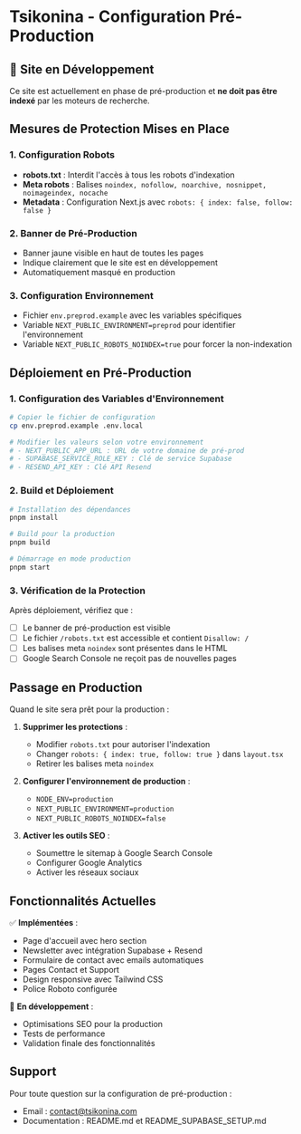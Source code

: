 # Tsikonina - Configuration Pré-Production

## 🚧 Site en Développement

Ce site est actuellement en phase de pré-production et **ne doit pas être indexé** par les moteurs de recherche.

## Mesures de Protection Mises en Place

### 1. Configuration Robots
- **robots.txt** : Interdit l'accès à tous les robots d'indexation
- **Meta robots** : Balises `noindex, nofollow, noarchive, nosnippet, noimageindex, nocache`
- **Metadata** : Configuration Next.js avec `robots: { index: false, follow: false }`

### 2. Banner de Pré-Production
- Banner jaune visible en haut de toutes les pages
- Indique clairement que le site est en développement
- Automatiquement masqué en production

### 3. Configuration Environnement
- Fichier `env.preprod.example` avec les variables spécifiques
- Variable `NEXT_PUBLIC_ENVIRONMENT=preprod` pour identifier l'environnement
- Variable `NEXT_PUBLIC_ROBOTS_NOINDEX=true` pour forcer la non-indexation

## Déploiement en Pré-Production

### 1. Configuration des Variables d'Environnement
```bash
# Copier le fichier de configuration
cp env.preprod.example .env.local

# Modifier les valeurs selon votre environnement
# - NEXT_PUBLIC_APP_URL : URL de votre domaine de pré-prod
# - SUPABASE_SERVICE_ROLE_KEY : Clé de service Supabase
# - RESEND_API_KEY : Clé API Resend
```

### 2. Build et Déploiement
```bash
# Installation des dépendances
pnpm install

# Build pour la production
pnpm build

# Démarrage en mode production
pnpm start
```

### 3. Vérification de la Protection
Après déploiement, vérifiez que :
- [ ] Le banner de pré-production est visible
- [ ] Le fichier `/robots.txt` est accessible et contient `Disallow: /`
- [ ] Les balises meta `noindex` sont présentes dans le HTML
- [ ] Google Search Console ne reçoit pas de nouvelles pages

## Passage en Production

Quand le site sera prêt pour la production :

1. **Supprimer les protections** :
   - Modifier `robots.txt` pour autoriser l'indexation
   - Changer `robots: { index: true, follow: true }` dans `layout.tsx`
   - Retirer les balises meta `noindex`

2. **Configurer l'environnement de production** :
   - `NODE_ENV=production`
   - `NEXT_PUBLIC_ENVIRONMENT=production`
   - `NEXT_PUBLIC_ROBOTS_NOINDEX=false`

3. **Activer les outils SEO** :
   - Soumettre le sitemap à Google Search Console
   - Configurer Google Analytics
   - Activer les réseaux sociaux

## Fonctionnalités Actuelles

✅ **Implémentées** :
- Page d'accueil avec hero section
- Newsletter avec intégration Supabase + Resend
- Formulaire de contact avec emails automatiques
- Pages Contact et Support
- Design responsive avec Tailwind CSS
- Police Roboto configurée

🔧 **En développement** :
- Optimisations SEO pour la production
- Tests de performance
- Validation finale des fonctionnalités

## Support

Pour toute question sur la configuration de pré-production :
- Email : contact@tsikonina.com
- Documentation : README.md et README_SUPABASE_SETUP.md
